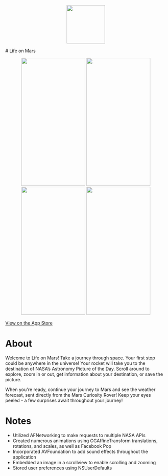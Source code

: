 <p align="center" >
  <img src=https://cloud.githubusercontent.com/assets/15523081/15513093/21703e98-21b1-11e6-8f1b-97161832e141.png width="120" height="120" >
</p>
# Life on Mars
<p  align="center"
  <img src=https://cloud.githubusercontent.com/assets/15523081/15513076/0d70b0a8-21b1-11e6-8418-c9cc7b4c52a2.png width="200" height="400">
  
  <img src=https://cloud.githubusercontent.com/assets/15523081/15513078/0d71bb2e-21b1-11e6-9f05-e7e308f5c829.png width="200" height="400">
  
  <img src=https://cloud.githubusercontent.com/assets/15523081/15513077/0d7134b0-21b1-11e6-8ffa-09dd86bb54f0.png width="200" height="400">
  
  <img src=https://cloud.githubusercontent.com/assets/15523081/15513080/0d7720f0-21b1-11e6-9a14-7039fda56762.png width="200" height="400">
  
  <img src=https://cloud.githubusercontent.com/assets/15523081/15513079/0d7375e0-21b1-11e6-831a-3fad24678644.png width="200" height="400">
</p>
<a href="https://itunes.apple.com/us/app/life-on-mars-your-daily-trip/id1115803735">View on the App Store</a>

# About
Welcome to Life on Mars! Take a journey through space. Your first stop could be anywhere in the universe! Your rocket will take you to the destination of NASA’s Astronomy Picture of the Day. Scroll around to explore, zoom in or out, get information about your destination, or save the picture.

When you're ready, continue your journey to Mars and see the weather forecast, sent directly from the Mars Curiosity Rover! Keep your eyes peeled - a few surprises await throughout your journey!

# Notes
- Utilized AFNetworking to make requests to multiple NASA APIs
- Created numerous animations using CGAffineTransform translations, rotations, and scales, as well as Facebook Pop 
- Incorporated AVFoundation to add sound effects throughout the application
- Embedded an image in a scrollview to enable scrolling and zooming
- Stored user preferences using NSUserDefaults

